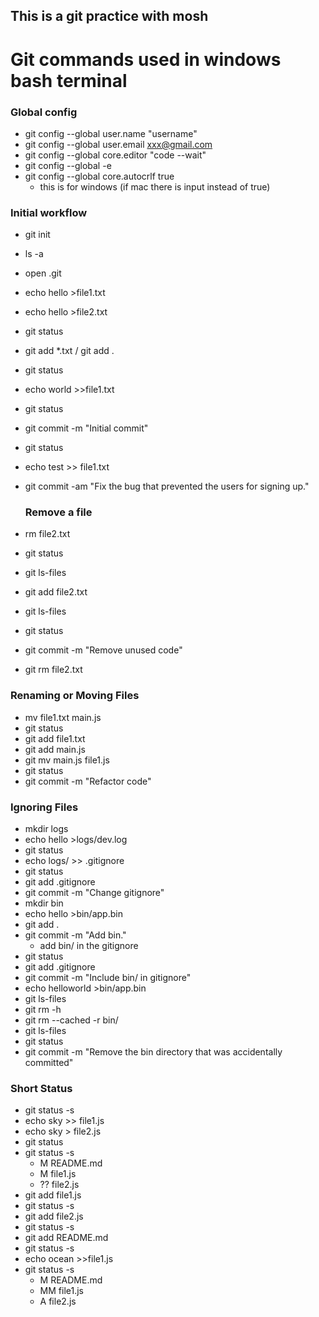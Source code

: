 This is a git practice with mosh 
---
# Git commands used in windows bash terminal
### Global config
- git config --global user.name "username"
- git config --global user.email xxx@gmail.com
- git config --global core.editor "code --wait"
- git config --global -e
- git config --global core.autocrlf true 
  - this is for windows (if mac there is input instead of true)
### Initial workflow
- git init  
- ls -a 
- open .git
- echo hello >file1.txt
- echo hello >file2.txt
- git status
- git add *.txt  / git add . 
- git status
- echo world >>file1.txt
- git status
- git commit -m "Initial commit"
- git status
- echo test >> file1.txt
- git commit -am "Fix the bug that prevented the users for signing up."

  ### Remove a file
- rm file2.txt
- git status
- git ls-files
- git add file2.txt
- git ls-files
- git status
- git commit -m "Remove unused code"
- git rm file2.txt

### Renaming or Moving Files
- mv file1.txt main.js
- git status
- git add file1.txt
- git add main.js
- git mv main.js file1.js
- git status
- git commit -m "Refactor code"

### Ignoring Files
- mkdir logs
- echo hello >logs/dev.log
- git status
- echo logs/ >> .gitignore
- git status
- git add .gitignore
- git commit -m "Change gitignore"
- mkdir bin 
- echo hello >bin/app.bin
- git add .
- git commit -m "Add bin."
  - add bin/ in the gitignore
- git status
- git add .gitignore
- git commit -m "Include bin/ in gitignore"
- echo helloworld >bin/app.bin
- git ls-files
- git rm -h
- git rm --cached -r bin/
- git ls-files
- git status
- git commit -m "Remove the bin directory that was accidentally committed"
###  Short Status
- git status -s 
- echo sky >> file1.js
- echo sky > file2.js
- git status
- git status -s 
  - M README.md
  - M file1.js
  - ?? file2.js
- git add file1.js
- git status -s 
- git add file2.js
- git status -s 
- git add README.md
- git status -s 
- echo ocean >>file1.js
- git status -s 
  - M  README.md
  - MM file1.js
  - A  file2.js